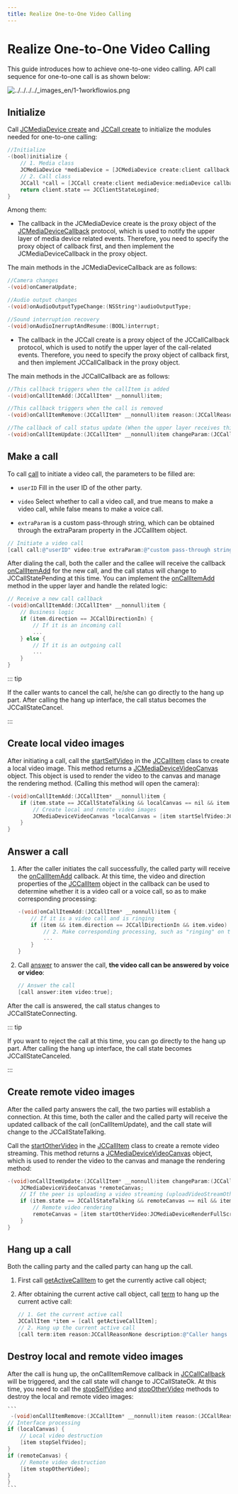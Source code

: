 ```yaml
---
title: Realize One-to-One Video Calling
---
```

# Realize One-to-One Video Calling

This guide introduces how to achieve one-to-one video calling. API call
sequence for one-to-one call is as shown below:

![../../../../\_images_en/1-1workflowios.png](../../../../_images_en/1-1workflowios.png)

## Initialize

Call [JCMediaDevice
create](/portal/reference/V2.1/ios/Classes/JCMediaDevice.html#//api/name/create:callback:)
and [JCCall
create](/portal/reference/V2.1/ios/Classes/JCCall.html#//api/name/create:mediaDevice:callback:)
to initialize the modules needed for one-to-one calling:

``````objectivec
//Initialize
-(bool)initialize {
    // 1. Media class
    JCMediaDevice *mediaDevice = [JCMediaDevice create:client callback:self];
    // 2. Call class
    JCCall *call = [JCCall create:client mediaDevice:mediaDevice callback:self];
    return client.state == JCClientStateLogined;
}
``````

Among them:

- The callback in the JCMediaDevice create is the proxy object of the
    [JCMediaDeviceCallback](/portal/reference/V2.1/ios/Protocols/JCMediaDeviceCallback.html)
    protocol, which is used to notify the upper layer of media device
    related events. Therefore, you need to specify the proxy object of
    callback first, and then implement the JCMediaDeviceCallback in the
    proxy object.

The main methods in the JCMediaDeviceCallback are as follows:

``````objectivec
//Camera changes
-(void)onCameraUpdate;

//Audio output changes
-(void)onAudioOutputTypeChange:(NSString*)audioOutputType;

//Sound interruption recovery
-(void)onAudioInerruptAndResume:(BOOL)interrupt;
``````

- The callback in the JCCall create is a proxy object of the
    JCCallCallback protocol, which is used to notify the upper layer of
    the call-related events. Therefore, you need to specify the proxy
    object of callback first, and then implement JCCallCallback in the
    proxy object.

The main methods in the JCCallCallback are as follows:

``````objectivec
//This callback triggers when the callItem is added
-(void)onCallItemAdd:(JCCallItem* __nonnull)item;

//This callback triggers when the call is removed
-(void)onCallItemRemove:(JCCallItem* __nonnull)item reason:(JCCallReason)reason description:(NSString * __nullable)description;

//The callback of call status update (When the upper layer receives this callback, you can obtain all the information and status of the call according to the JCCallItem object, thereby updating the call related UI)
-(void)onCallItemUpdate:(JCCallItem* __nonnull)item changeParam:(JCCallChangeParam * __nullable)changeParam;
``````

## Make a call

To call
[call](/portal/reference/V2.1/ios/Classes/JCCall.html#//api/name/call:video:extraParam:)
to initiate a video call, the parameters to be filled are:

- `userID` Fill in the user ID of the other party.

- `video` Select whether to call a video call, and true means to make
    a video call, while false means to make a voice call.

- `extraParam` is a custom pass-through string, which can be obtained
    through the extraParam property in the JCCallItem object.

``````objectivec
// Initiate a video call
[call call:@"userID" video:true extraParam:@"custom pass-through string"];
``````

After dialing the call, both the caller and the callee will receive the
callback
[onCallItemAdd](/portal/reference/V2.1/ios/Protocols/JCCallCallback.html#//api/name/onCallItemAdd:)
for the new call, and the call status will change to JCCallStatePending
at this time. You can implement the
[onCallItemAdd](/portal/reference/V2.1/ios/Protocols/JCCallCallback.html#//api/name/onCallItemAdd:)
method in the upper layer and handle the related logic:

``````objectivec
// Receive a new call callback
-(void)onCallItemAdd:(JCCallItem* __nonnull)item {
    // Business logic
    if (item.direction == JCCallDirectionIn) {
        // If it is an incoming call
        ...
    } else {
        // If it is an outgoing call
        ...
    }
}
``````

::: tip

If the caller wants to cancel the call, he/she can go directly to the
hang up part. After calling the hang up interface, the call status
becomes the JCCallStateCancel.

:::

## Create local video images

After initiating a call, call the
[startSelfVideo](/portal/reference/V2.1/ios/Classes/JCCallItem.html#//api/name/startSelfVideo:)
in the
[JCCallItem](/portal/reference/V2.1/ios/Classes/JCCallItem.html)
class to create a local video image. This method returns a
[JCMediaDeviceVideoCanvas](/portal/reference/V2.1/ios/Classes/JCMediaDeviceVideoCanvas.html)
object. This object is used to render the video to the canvas and manage
the rendering method. (Calling this method will open the camera):

``````objectivec
-(void)onCallItemAdd:(JCCallItem* __nonnull)item {
    if (item.state == JCCallStateTalking && localCanvas == nil && item.uploadVideoStreamSelf) {
        // Create local and remote video images
        JCMediaDeviceVideoCanvas *localCanvas = [item startSelfVideo:JCMediaDeviceRenderFullScreen];
    }
}
``````

## Answer a call

1. After the caller initiates the call successfully, the called party
    will receive the
    [onCallItemAdd](/portal/reference/V2.1/ios/Protocols/JCCallCallback.html#//api/name/onCallItemAdd:)
    callback. At this time, the video and direction properties of the
    [JCCallItem](/portal/reference/V2.1/ios/Classes/JCCallItem.html)
    object in the callback can be used to determine whether it is a
    video call or a voice call, so as to make corresponding processing:

    ``````objectivec
    -(void)onCallItemAdd:(JCCallItem* __nonnull)item {
        // If it is a video call and is ringing
        if (item && item.direction == JCCallDirectionIn && item.video) {
            // 2. Make corresponding processing, such as "ringing" on the interface
            ...
        }
    }
    ``````

2. Call
    [answer](/portal/reference/V2.1/ios/Classes/JCCall.html#//api/name/answer:video:)
    to answer the call, **the video call can be answered by voice or
    video**:

    ``````objectivec
    // Answer the call
    [call answer:item video:true];
    ``````

After the call is answered, the call status changes to
JCCallStateConnecting.

::: tip

If you want to reject the call at this time, you can go directly to the
hang up part. After calling the hang up interface, the call state
becomes JCCallStateCanceled.

:::

## Create remote video images

After the called party answers the call, the two parties will establish
a connection. At this time, both the caller and the called party will
receive the updated callback of the call (onCallItemUpdate), and the
call state will change to the JCCallStateTalking.

Call the
[startOtherVideo](/portal/reference/V2.1/ios/Classes/JCCallItem.html#//api/name/startOtherVideo:)
in the
[JCCallItem](/portal/reference/V2.1/ios/Classes/JCCallItem.html)
class to create a remote video streaming. This method returns a
[JCMediaDeviceVideoCanvas](/portal/reference/V2.1/ios/Classes/JCMediaDeviceVideoCanvas.html)
object, which is used to render the video to the canvas and manage the
rendering method:

``````objectivec
-(void)onCallItemUpdate:(JCCallItem* __nonnull)item changeParam:(JCCallChangeParam * __nullable)changeParam {
    JCMediaDeviceVideoCanvas *remoteCanvas;
    // If the peer is uploading a video streaming (uploadVideoStreamOther)
    if (item.state == JCCallStateTalking && remoteCanvas == nil && item.uploadVideoStreamOther) {
        // Remote video rendering
        remoteCanvas = [item startOtherVideo:JCMediaDeviceRenderFullScreen];
    }
}
``````

## Hang up a call

Both the calling party and the called party can hang up the call.

1. First call
    [getActiveCallItem](/portal/reference/V2.1/ios/Classes/JCCall.html#//api/name/getActiveCallItem)
    to get the currently active call object;

2. After obtaining the current active call object, call
    [term](/portal/reference/V2.1/ios/Classes/JCCall.html#//api/name/term:reason:description:)
    to hang up the current active call:

    ``````objectivec
    // 1. Get the current active call
    JCCallItem *item = [call getActiveCallItem];
    // 2. Hang up the current active call
    [call term:item reason:JCCallReasonNone description:@"Caller hangs up"];
    ``````

## Destroy local and remote video images

After the call is hung up, the onCallItemRemove callback in
[JCCallCallback](/portal/reference/V2.1/ios/Protocols/JCCallCallback.html)
will be triggered, and the call state will change to JCCallStateOk. At
this time, you need to call the
[stopSelfVideo](/portal/reference/V2.1/ios/Classes/JCCallItem.html#//api/name/stopSelfVideo)
and
[stopOtherVideo](/portal/reference/V2.1/ios/Classes/JCCallItem.html#//api/name/stopOtherVideo)
methods to destroy the local and remote video images:

``````objectivec
```
 -(void)onCallItemRemove:(JCCallItem* __nonnull)item reason:(JCCallReason)reason description:(NSString * __nullable)description { //The callback of removing the call
// Interface processing
if (localCanvas) {
    // Local video destruction
    [item stopSelfVideo];
}
if (remoteCanvas) {
    // Remote video destruction
    [item stopOtherVideo];
}
}
```
``````
